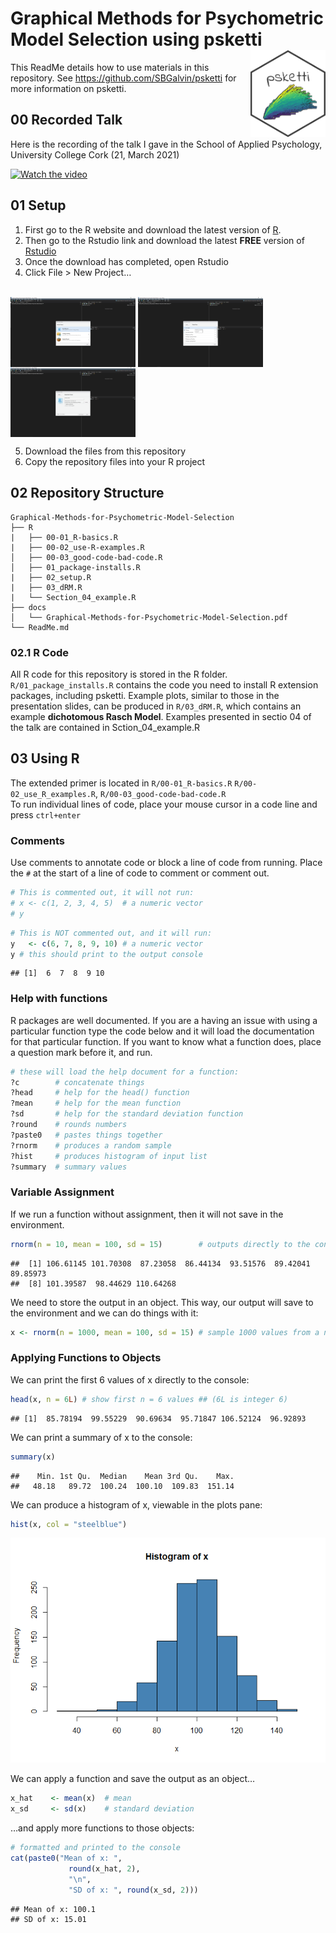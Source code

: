 
# Graphical Methods for Psychometric Model Selection using psketti <img src ="img/psketti_hex2.png" align ="right" width="120"/>

This ReadMe details how to use materials in this repository. See
<https://github.com/SBGalvin/psketti> for more information on psketti.

## 00 Recorded Talk

Here is the recording of the talk I gave in the School of Applied
Psychology, University College Cork (21, March 2021)

[![Watch the
video](img/Slide-title.png)](https://web.microsoftstream.com/video/5c7c0579-e4c8-4314-975f-4d87857834d5)
</br>

## 01 Setup

1.  First go to the R website and download the latest version of
    [R](https://cran.r-project.org/bin/windows/).  
2.  Then go to the Rstudio link and download the latest **FREE** version
    of [Rstudio](https://rstudio.com/products/rstudio/download/)  
3.  Once the download has completed, open Rstudio
4.  Click File &gt; New Project…

</br> <img src ="img/NewPrj_1.png" align ="center" width="200"/>
<img src ="img/NewPrj_2.png" align ="center" width="200"/>
<img src ="img/NewPrj_3.png" align ="center" width="200"/></br>

5.  Download the files from this repository
6.  Copy the repository files into your R project

## 02 Repository Structure

    Graphical-Methods-for-Psychometric-Model-Selection
    ├── R
    |   ├── 00-01_R-basics.R
    |   ├── 00-02_use-R-examples.R
    │   ├── 00-03_good-code-bad-code.R
    │   ├── 01_package-installs.R
    |   ├── 02_setup.R
    |   ├── 03_dRM.R
    |   └── Section_04_example.R
    ├── docs
    │   └── Graphical-Methods-for-Psychometric-Model-Selection.pdf
    └── ReadMe.md

### 02.1 R Code

All R code for this repository is stored in the R folder.
`R/01_package_installs.R` contains the code you need to install R
extension packages, including psketti. Example plots, similar to those
in the presentation slides, can be produced in `R/03_dRM.R`, which
contains an example **dichotomous Rasch Model**. Examples presented in
sectio 04 of the talk are contained in Sction\_04\_example.R

## 03 Using R

The extended primer is located in `R/00-01_R-basics.R`
`R/00-02_use_R_examples.R`, `R/00-03_good-code-bad-code.R`  
To run individual lines of code, place your mouse cursor in a code line
and press `ctrl+enter`

### Comments

Use comments to annotate code or block a line of code from running.
Place the `#` at the start of a line of code to comment or comment out.

``` r
# This is commented out, it will not run:
# x <- c(1, 2, 3, 4, 5)  # a numeric vector
# y
```

``` r
# This is NOT commented out, and it will run:
y   <- c(6, 7, 8, 9, 10) # a numeric vector
y # this should print to the output console
```

    ## [1]  6  7  8  9 10

### Help with functions

R packages are well documented. If you are a having an issue with using
a particular function type the code below and it will load the
documentation for that particular function. If you want to know what a
function does, place a question mark before it, and run.

``` r
# these will load the help document for a function:
?c        # concatenate things
?head     # help for the head() function
?mean     # help for the mean function
?sd       # help for the standard deviation function
?round    # rounds numbers
?paste0   # pastes things together
?rnorm    # produces a random sample
?hist     # produces histogram of input list
?summary  # summary values
```

### Variable Assignment

If we run a function without assignment, then it will not save in the
environment.

``` r
rnorm(n = 10, mean = 100, sd = 15)        # outputs directly to the console
```

    ##  [1] 106.61145 101.70308  87.23058  86.44134  93.51576  89.42041  89.85973
    ##  [8] 101.39587  98.44629 110.64268

We need to store the output in an object. This way, our output will save
to the environment and we can do things with it:

``` r
x <- rnorm(n = 1000, mean = 100, sd = 15) # sample 1000 values from a normal distribution
```

### Applying Functions to Objects

We can print the first 6 values of x directly to the console:

``` r
head(x, n = 6L) # show first n = 6 values ## (6L is integer 6)
```

    ## [1]  85.78194  99.55229  90.69634  95.71847 106.52124  96.92893

We can print a summary of x to the console:

``` r
summary(x) 
```

    ##    Min. 1st Qu.  Median    Mean 3rd Qu.    Max. 
    ##   48.18   89.72  100.24  100.10  109.83  151.14

We can produce a histogram of x, viewable in the plots pane:

``` r
hist(x, col = "steelblue")
```

![](ReadMe_files/figure-gfm/unnamed-chunk-8-1.png)<!-- -->

We can apply a function and save the output as an object…

``` r
x_hat    <- mean(x)  # mean
x_sd     <- sd(x)    # standard deviation
```

…and apply more functions to those objects:

``` r
# formatted and printed to the console
cat(paste0("Mean of x: ",
             round(x_hat, 2),
             "\n",
             "SD of x: ", round(x_sd, 2)))
```

    ## Mean of x: 100.1
    ## SD of x: 15.01
